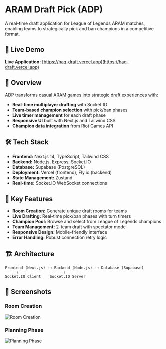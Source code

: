 # ARAM Draft Pick (ADP)

A real-time draft application for League of Legends ARAM matches, enabling teams to strategically pick and ban champions in a competitive format.

## 🚀 Live Demo

**Live Application:** [https://haq-draft.vercel.app](https://haq-draft.vercel.app)

## 📖 Overview

ADP transforms casual ARAM games into strategic draft experiences with:

- **Real-time multiplayer drafting** with Socket.IO
- **Team-based champion selection** with pick/ban phases
- **Live timer management** for each draft phase
- **Responsive UI** built with Next.js and Tailwind CSS
- **Champion data integration** from Riot Games API

## 🛠️ Tech Stack

- **Frontend:** Next.js 14, TypeScript, Tailwind CSS
- **Backend:** Node.js, Express, Socket.IO
- **Database:** Supabase (PostgreSQL)
- **Deployment:** Vercel (frontend), Fly.io (backend)
- **State Management:** Zustand
- **Real-time:** Socket.IO WebSocket connections

## 🎯 Key Features

- **Room Creation:** Generate unique draft rooms for teams
- **Live Drafting:** Real-time pick/ban phases with turn timers
- **Champion Pool:** Browse and select from League of Legends champions
- **Team Management:** 2-team draft with spectator mode
- **Responsive Design:** Mobile-friendly interface
- **Error Handling:** Robust connection retry logic

## 🏗️ Architecture

```text
Frontend (Next.js) ←→ Backend (Node.js) ←→ Database (Supabase)
     ↓                    ↓
Socket.IO Client    Socket.IO Server
```

## 📱 Screenshots

### Room Creation

![Room Creation](https://github.com/Genoux/adp-frontend/tree/main/public/room.png)

### Planning Phase

![Planning Phase](https://github.com/Genoux/adp-frontend/tree/main/public/planning.png)
